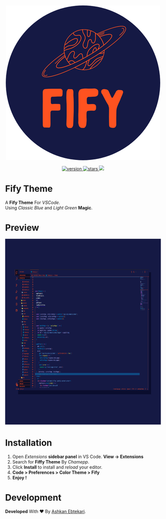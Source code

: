 <p align="center">
  <img src="files/Fify.png">
</p>

<p align="center">
  
</p>
<p align="center">
 <a href="https://marketplace.visualstudio.com/items?itemName=Endormi.2077-theme">
  <img src="https://img.shields.io/badge/MarketPlaceVersion-1.0.1-purple?style=flat-square" alt="version" />
 </a>
 <a href="https://img.shields.io/badge/MarketPlaceVersion-1.0.1-purple?style=flat-square">
   <img src="https://img.shields.io/visual-studio-marketplace/stars/endormi.2077-theme.svg?color=yellow&label=Rating&style=popout-square" alt="stars" />
   <img src="https://img.shields.io/badge/Build-Passing-brightgreen?style=flat-square" />
 </a>
  
</p>

# Fify Theme

A **Fify Theme** For *VSCode*. <br>
Using *Classic Blue* and *Light Green* **Magic**.

# Preview
<img height="600" src="files/FifyPreview.png">

# Installation
1. Open *Extensions* **sidebar panel** in VS Code. **View → Extensions** <br>
2. Search for **Fiffy Theme** By *Chamepp*. <br>
3. Click **Install** to install and *reload* your editor. <br>
4. **Code > Preferences > Color Theme > Fify** <br>
5. **Enjoy !**

# Development
**Developed** With :hearts: By <a href="github.com/Chamepp">Ashkan Ebtekari</a>.
